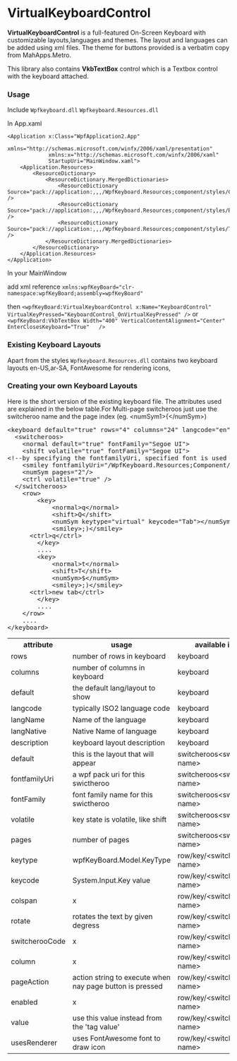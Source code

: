 VirtualKeyboardControl
======================

**VirtualKeyboardControl** is a full-featured On-Screen Keyboard with customizable layouts,languages and themes. The layout and languages can be added using xml files. The theme for buttons provided is a verbatim copy from MahApps.Metro. 

This library also contains **VkbTextBox** control which is a Textbox control with the keyboard attached.
 
### Usage ###
Include ```Wpfkeyboard.dll``` ```Wpfkeyboard.Resources.dll```

In App.xaml

```
<Application x:Class="WpfApplication2.App"
             xmlns="http://schemas.microsoft.com/winfx/2006/xaml/presentation"
             xmlns:x="http://schemas.microsoft.com/winfx/2006/xaml"
             StartupUri="MainWindow.xaml">
    <Application.Resources>
        <ResourceDictionary>
            <ResourceDictionary.MergedDictionaries>
                <ResourceDictionary Source="pack://application:,,,/WpfKeyboard.Resources;component/styles/Colors.xaml" />
                <ResourceDictionary Source="pack://application:,,,/WpfKeyboard.Resources;component/styles/Button.xaml" />
                <ResourceDictionary Source="pack://application:,,,/WpfKeyboard.Resources;component/styles/ToggleButton.xaml" />
            </ResourceDictionary.MergedDictionaries>
        </ResourceDictionary>
    </Application.Resources>
</Application>
```

In your MainWindow

add xml reference ```xmlns:wpfKeyBoard="clr-namespace:wpfKeyBoard;assembly=wpfKeyBoard"```

then
```<wpfKeyBoard:VirtualKeyboardControl x:Name="KeyboardControl" VirtualKeyPressed="KeyboardControl_OnVirtualKeyPressed" />```
or
```<wpfKeyBoard:VkbTextBox Width="400" VerticalContentAlignment="Center" EnterClosesKeyboard="True"   />```

### Existing Keyboard Layouts ###
Apart from the styles ```Wpfkeyboard.Resources.dll``` contains two keyboard layouts en-US,ar-SA, FontAwesome for rendering icons, 
### Creating your own Keyboard Layouts ###
Here is the short version of the existing keyboard file. The attributes used are explained in the below table.For Multi-page switcheroos just use the switcheroo name and the page index (eg. &lt;numSym1>{&lt;/numSym>)
<pre>
&lt;keyboard default="true" rows="4" columns="24" langcode="en" langName="English" langNative="English" description="English QWERTY Layout">
  &lt;switcheroos>
    &lt;normal default="true" fontFamily="Segoe UI"></normal>
    &lt;shift volatile="true" fontFamily="Segoe UI"></shift>
&lt;!--by specifying the fontfamilyUri, specified font is used when displaying this key collection -->
    &lt;smiley fontfamilyUri="/WpfKeyboard.Resources;Component/fonts/#Emoticons" ></smiley>
    &lt;numSym pages="2"/>
    &lt;ctrl volatile="true" />
  &lt;/switcheroos>
	&lt;row>
		&lt;key>
			&lt;normal>q&lt;/normal>
			&lt;shift>Q&lt;/shift>
			&lt;numSym keytype="virtual" keycode="Tab">&lt;/numSym>
			&lt;smiley>;)&lt;/smiley>
      &lt;ctrl>q&lt;/ctrl>
		&lt;/key>
		....
		&lt;key>
			&lt;normal>t&lt;/normal>
			&lt;shift>T&lt;/shift>
			&lt;numSym>$&lt;/numSym>
			&lt;smiley>;)&lt;/smiley>
      &lt;ctrl>new tab&lt;/ctrl>
		&lt;/key>
		....
	&lt;/row>
	....
&lt;/keyboard>
</pre>
<table><tbody><tr><th>attribute</th><th>usage</th><th>available in tag</th></tr><tr><td>rows</td><td>number of rows in keyboard</td><td>keyboard</td></tr><tr><td>columns</td><td>number of columns in keyboard</td><td>keyboard</td></tr><tr><td>default</td><td>the default lang/layout to show</td><td>keyboard</td></tr><tr><td>langcode</td><td>typically ISO2 language code</td><td>keyboard</td></tr><tr><td>langName</td><td>Name of the language</td><td>keyboard</td></tr><tr><td>langNative</td><td>Native Name of language</td><td>keyboard</td></tr><tr><td>description</td><td>keyboard layout description</td><td>keyboard</td></tr><tr><td>default</td><td>this is the layout that will appear</td><td>switcheroos&lt;switcheroo-name&gt;</td></tr><tr><td>fontfamilyUri</td><td>a wpf pack uri for this swictheroo</td><td>switcheroos&lt;switcheroo-name&gt;</td></tr><tr><td>fontFamily</td><td>font family name for this swictheroo</td><td>switcheroos&lt;switcheroo-name&gt;</td></tr><tr><td>volatile</td><td>key state is volatile, like shift</td><td>switcheroos&lt;switcheroo-name&gt;</td></tr><tr><td>pages</td><td>number of pages</td><td>switcheroos&lt;switcheroo-name&gt;</td></tr><tr><td>keytype</td><td>wpfKeyBoard.Model.KeyType</td><td>row/key/&lt;switcheroo-name&gt;</td></tr><tr><td>keycode</td><td>System.Input.Key value</td><td>row/key/&lt;switcheroo-name&gt;</td></tr><tr><td>colspan</td><td>x</td><td>row/key/&lt;switcheroo-name&gt;</td></tr><tr><td>rotate</td><td>rotates the text by given degress</td><td>row/key/&lt;switcheroo-name&gt;</td></tr><tr><td>switcherooCode</td><td>x</td><td>row/key/&lt;switcheroo-name&gt;</td></tr><tr><td>column</td><td>x</td><td>row/key/&lt;switcheroo-name&gt;</td></tr><tr><td>pageAction</td><td>action string to execute when nay page button is pressed</td><td>row/key/&lt;switcheroo-name&gt;</td></tr><tr><td>enabled</td><td>x</td><td>row/key/&lt;switcheroo-name&gt;</td></tr><tr><td>value</td><td>use this value instead from the 'tag value'</td><td>row/key/&lt;switcheroo-name&gt;</td></tr><tr><td>usesRenderer</td><td>uses FontAwesome font to draw icon</td><td>row/key/&lt;switcheroo-name&gt;</td></tr></tbody></table>
